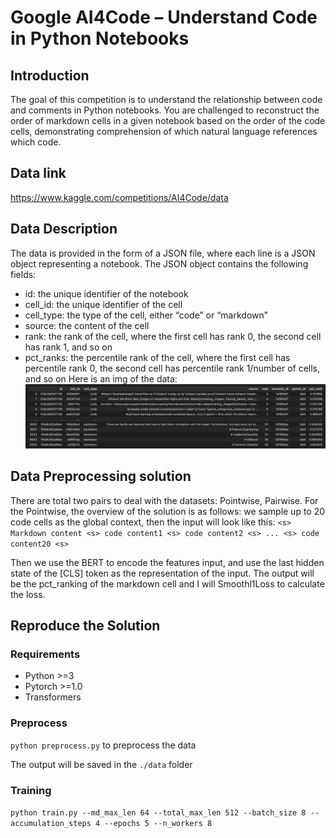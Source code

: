 # Google AI4Code – Understand Code in Python Notebooks

## Introduction
The goal of this competition is to understand the relationship between code and comments in Python notebooks. You are challenged to reconstruct the order of markdown cells in a given notebook based on the order of the code cells, demonstrating comprehension of which natural language references which code.

## Data link

https://www.kaggle.com/competitions/AI4Code/data

## Data Description
The data is provided in the form of a JSON file, where each line is a JSON object representing a notebook. The JSON object contains the following fields:
* id: the unique identifier of the notebook
* cell_id: the unique identifier of the cell
* cell_type: the type of the cell, either “code” or “markdown”
* source: the content of the cell
* rank: the rank of the cell, where the first cell has rank 0, the second cell has rank 1, and so on
* pct_ranks: the percentile rank of the cell, where the first cell has percentile rank 0, the second cell has percentile rank 1/number of cells, and so on
Here is an img of the data:
![datasription](img/data_view.png)

## Data Preprocessing solution
There are total two pairs to deal with the datasets: Pointwise, Pairwise. For the Pointwise, the overview of the solution is as follows: we sample up to 20 code cells as the global context, then the input will look like this:
```<s> Markdown content <s> code content1 <s> code content2 <s> ... <s> code content20 <s>```

Then we use the BERT to encode the features input, and use the last hidden state of the [CLS] token as the representation of the input. The output will be the pct_ranking of the markdown cell and I will Smoothl1Loss to calculate the loss. 

## Reproduce the Solution
### Requirements
* Python >=3 
* Pytorch >=1.0
* Transformers 

### Preprocess
```python preprocess.py``` to preprocess the data

The output will be saved in the ```./data``` folder

### Training

```python train.py --md_max_len 64 --total_max_len 512 --batch_size 8 --accumulation_steps 4 --epochs 5 --n_workers 8``` 

